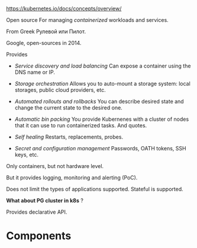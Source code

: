 https://kubernetes.io/docs/concepts/overview/

Open source
For managing *containerized* workloads and services.

From Greek Рулевой или Пилот.

Google, open-sources in 2014.

Provides
* *Service discovery and load balancing*
Can expose a container using the DNS name or IP.

* *Storage orchestration*
Allows you to auto-mount a storage system: local storages, public cloud providers, etc.

* *Automated rollouts and rollbacks*
You can describe desired state and change the current state to the desired one.

* *Automatic bin packing*
You provide Kubernenes with a cluster of nodes that it can use to run containerized tasks. And quotes.

* *Self healing*
Restarts, replacements, probes.

* *Secret and configuration management*
Passwords, OATH tokens, SSH keys, etc.

Only containers, but not hardware level.

But it provides logging, monitoring and alerting (PoC).

Does not limit the types of applications supported.
Stateful is supported.

**What about PG cluster in k8s** ?

Provides declarative API.

# Components







